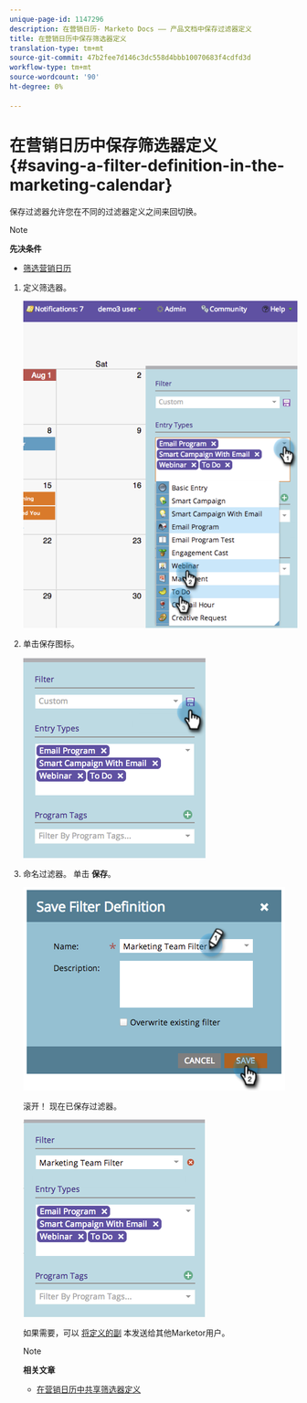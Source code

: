 ```yaml
---
unique-page-id: 1147296
description: 在营销日历- Marketo Docs —— 产品文档中保存过滤器定义
title: 在营销日历中保存筛选器定义
translation-type: tm+mt
source-git-commit: 47b2fee7d146c3dc558d4bbb10070683f4cdfd3d
workflow-type: tm+mt
source-wordcount: '90'
ht-degree: 0%

---
```



# 在营销日历中保存筛选器定义 {#saving-a-filter-definition-in-the-marketing-calendar}

保存过滤器允许您在不同的过滤器定义之间来回切换。

>[!NOTE]
>
>**先决条件**
>
>* [筛选营销日历](filtering-the-marketing-calendar.md)

>



1. 定义筛选器。

   ![](assets/image2014-9-24-10-3a50-3a49.png)

1. 单击保存图标。

   ![](assets/image2014-9-24-10-3a50-3a57.png)

1. 命名过滤器。 单击 **保存**。

   ![](assets/image2014-9-24-10-3a51-3a3.png)

   滚开！ 现在已保存过滤器。

   ![](assets/image2014-9-24-10-3a51-3a12.png)

   如果需要，可以 [将定义的副](sharing-a-filter-definition-in-the-marketing-calendar.md) 本发送给其他Marketor用户。

   >[!NOTE]
   >
   >**相关文章**
   >
   >    
   >    
   >    * [在营销日历中共享筛选器定义](sharing-a-filter-definition-in-the-marketing-calendar.md)


